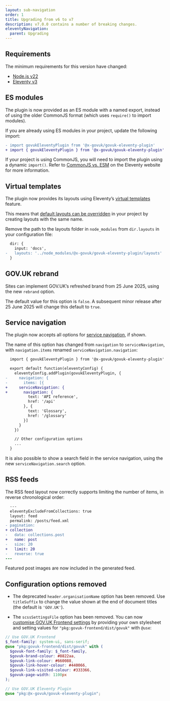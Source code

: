 ```yaml
---
layout: sub-navigation
order: 1
title: Upgrading from v6 to v7
description: v7.0.0 contains a number of breaking changes.
eleventyNavigation:
  parent: Upgrading
---
```


## Requirements

The minimum requirements for this version have changed:

- [Node.js v22](https://nodejs.org/en/blog/announcements/v22-release-announce)
- [Eleventy v3](https://github.com/11ty/eleventy/releases/tag/v3.0.0)

## ES modules

The plugin is now provided as an ES module with a named export, instead of using the older CommonJS format (which uses `require()` to import modules).

If you are already using ES modules in your project, update the following import:

```diff
- import govukEleventyPlugin from '@x-govuk/govuk-eleventy-plugin'
+ import { govukEleventyPlugin } from '@x-govuk/govuk-eleventy-plugin'
```

If your project is using CommonJS, you will need to import the plugin using a dynamic `import()`. Refer to [CommonJS vs. ESM](https://www.11ty.dev/docs/cjs-esm/) on the Eleventy website for more information.

## Virtual templates

The plugin now provides its layouts using Eleventy’s [virtual templates](https://www.11ty.dev/docs/virtual-templates/) feature.

This means that [default layouts can be overridden](/layouts/#overriding-layouts) in your project by creating layouts with the same name.

Remove the path to the layouts folder in `node_modules` from `dir.layouts` in your configuration file:

```diff
  dir: {
    input: 'docs',
-   layouts: '../node_modules/@x-govuk/govuk-eleventy-plugin/layouts'
  }
```

## GOV.UK rebrand

Sites can implement GOV.UK’s refreshed brand from 25 June 2025, using the new `rebrand` option.

The default value for this option is `false`. A subsequent minor release after 25 June 2025 will change this default to `true`.

## Service navigation

The plugin now accepts all options for [service navigation](https://design-system.service.gov.uk/components/service-navigation/), if shown.

The name of this option has changed from `navigation` to `serviceNavigation`, with `navigation.items` renamed `serviceNavigation.navigation`:

```diff
  import { govukEleventyPlugin } from '@x-govuk/govuk-eleventy-plugin'

  export default function(eleventyConfig) {
    eleventyConfig.addPlugin(govukEleventyPlugin, {
-     navigation: {
-       items: [{
+     serviceNavigation: {
+       navigation: {
          text: 'API reference',
          href: '/api'
        }, {
          text: 'Glossary',
          href: '/glossary'
        }]
      }
    })

    // Other configuration options
    ...
  }
```

It is also possible to show a search field in the service navigation, using the new `serviceNavigation.search` option.

## RSS feeds

The RSS feed layout now correctly supports limiting the number of items, in reverse chronological order:

```diff
  ---
  eleventyExcludeFromCollections: true
  layout: feed
  permalink: /posts/feed.xml
- pagination:
+ collection
-   data: collections.post
+   name: post
-   size: 20
+   limit: 20
-   reverse: true
---
```

Featured post images are now included in the generated feed.

## Configuration options removed

- The deprecated `header.organisationName` option has been removed. Use `titleSuffix` to change the value shown at the end of document titles (the default is `'GOV.UK'`).

- The `scssSettingsFile` option has been removed. You can now [customise GOV.UK Frontend settings](/design/#replace-the-gds-transport-typeface) by providing your own stylesheet and setting values for `"pkg:govuk-frontend/dist/govuk"` with `@use`:

```scss
// Use GOV.UK Frontend
$_font-family: system-ui, sans-serif;
@use "pkg:govuk-frontend/dist/govuk" with (
  $govuk-font-family: $_font-family,
  $govuk-brand-colour: #8822aa,
  $govuk-link-colour: #660088,
  $govuk-link-hover-colour: #440066,
  $govuk-link-visited-colour: #333366,
  $govuk-page-width: 1100px
);

// Use GOV.UK Eleventy Plugin
@use "pkg:@x-govuk/govuk-eleventy-plugin";
```
